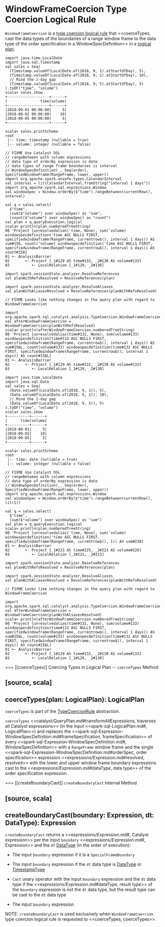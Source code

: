 # WindowFrameCoercion Type Coercion Logical Rule

`WindowFrameCoercion` is a [type coercion logical rule](../TypeCoercionRule.md) that <<coerceTypes, cast the data types of the boundaries of a range window frame to the data type of the order specification in a WindowSpecDefinition>> in a [logical plan](../logical-operators/LogicalPlan.md).

```text
import java.time.LocalDate
import java.sql.Timestamp
val sales = Seq(
  (Timestamp.valueOf(LocalDate.of(2018, 9, 1).atStartOfDay), 5),
  (Timestamp.valueOf(LocalDate.of(2018, 9, 2).atStartOfDay), 10),
  // Mind the 2-day gap
  (Timestamp.valueOf(LocalDate.of(2018, 9, 5).atStartOfDay), 5)
).toDF("time", "volume")
scala> sales.show
+-------------------+------+
|               time|volume|
+-------------------+------+
|2018-09-01 00:00:00|     5|
|2018-09-02 00:00:00|    10|
|2018-09-05 00:00:00|     5|
+-------------------+------+

scala> sales.printSchema
root
 |-- time: timestamp (nullable = true)
 |-- volume: integer (nullable = false)

// FIXME Use Catalyst DSL
// rangeBetween with column expressions
// data type of orderBy expression is date
// data types of range frame boundaries is interval
// WindowSpecDefinition(_, Seq(order), SpecifiedWindowFrame(RangeFrame, lower, upper))
import org.apache.spark.unsafe.types.CalendarInterval
val interval = lit(CalendarInterval.fromString("interval 1 days"))
import org.apache.spark.sql.expressions.Window
val windowSpec = Window.orderBy($"time").rangeBetween(currentRow(), interval)

val q = sales.select(
  $"time",
  (sum($"volume") over windowSpec) as "sum",
  (count($"volume") over windowSpec) as "count")
val plan = q.queryExecution.logical
scala> println(plan.numberedTreeString)
00 'Project [unresolvedalias('time, None), sum('volume) windowspecdefinition('time ASC NULLS FIRST, specifiedwindowframe(RangeFrame, currentrow$(), interval 1 days)) AS sum#156, count('volume) windowspecdefinition('time ASC NULLS FIRST, specifiedwindowframe(RangeFrame, currentrow$(), interval 1 days)) AS count#158]
01 +- AnalysisBarrier
02       +- Project [_1#129 AS time#132, _2#130 AS volume#133]
03          +- LocalRelation [_1#129, _2#130]

import spark.sessionState.analyzer.ResolveReferences
val planWithRefsResolved = ResolveReferences(plan)

import spark.sessionState.analyzer.ResolveAliases
val planWithAliasesResolved = ResolveReferences(planWithRefsResolved)

// FIXME Looks like nothing changes in the query plan with regard to WindowFrameCoercion

import org.apache.spark.sql.catalyst.analysis.TypeCoercion.WindowFrameCoercion
val afterWindowFrameCoercion = WindowFrameCoercion(planWithRefsResolved)
scala> println(afterWindowFrameCoercion.numberedTreeString)
00 'Project [unresolvedalias(time#132, None), sum(volume#133) windowspecdefinition(time#132 ASC NULLS FIRST, specifiedwindowframe(RangeFrame, currentrow$(), interval 1 days)) AS sum#156L, count(volume#133) windowspecdefinition(time#132 ASC NULLS FIRST, specifiedwindowframe(RangeFrame, currentrow$(), interval 1 days)) AS count#158L]
01 +- AnalysisBarrier
02       +- Project [_1#129 AS time#132, _2#130 AS volume#133]
03          +- LocalRelation [_1#129, _2#130]
```

```text
import java.time.LocalDate
import java.sql.Date
val sales = Seq(
  (Date.valueOf(LocalDate.of(2018, 9, 1)), 5),
  (Date.valueOf(LocalDate.of(2018, 9, 2)), 10),
  // Mind the 2-day gap
  (Date.valueOf(LocalDate.of(2018, 9, 5)), 5)
).toDF("time", "volume")
scala> sales.show
+----------+------+
|      time|volume|
+----------+------+
|2018-09-01|     5|
|2018-09-02|    10|
|2018-09-05|     5|
+----------+------+

scala> sales.printSchema
root
 |-- time: date (nullable = true)
 |-- volume: integer (nullable = false)

// FIXME Use Catalyst DSL
// rangeBetween with column expressions
// data type of orderBy expression is date
// WindowSpecDefinition(_, Seq(order), SpecifiedWindowFrame(RangeFrame, lower, upper))
import org.apache.spark.sql.expressions.Window
val windowSpec = Window.orderBy($"time").rangeBetween(currentRow(), lit(1))

val q = sales.select(
  $"time",
  (sum($"volume") over windowSpec) as "sum")
val plan = q.queryExecution.logical
scala> println(plan.numberedTreeString)
00 'Project [unresolvedalias('time, None), sum('volume) windowspecdefinition('time ASC NULLS FIRST, specifiedwindowframe(RangeFrame, currentrow$(), 1)) AS sum#238]
01 +- AnalysisBarrier
02       +- Project [_1#222 AS time#225, _2#223 AS volume#226]
03          +- LocalRelation [_1#222, _2#223]

import spark.sessionState.analyzer.ResolveReferences
val planWithRefsResolved = ResolveReferences(plan)

import spark.sessionState.analyzer.ResolveAliases
val planWithAliasesResolved = ResolveReferences(planWithRefsResolved)

// FIXME Looks like nothing changes in the query plan with regard to WindowFrameCoercion

import org.apache.spark.sql.catalyst.analysis.TypeCoercion.WindowFrameCoercion
val afterWindowFrameCoercion = WindowFrameCoercion(planWithAliasesResolved)
scala> println(afterWindowFrameCoercion.numberedTreeString)
00 'Project [unresolvedalias(time#132, None), sum(volume#133) windowspecdefinition(time#132 ASC NULLS FIRST, specifiedwindowframe(RangeFrame, currentrow$(), interval 1 days)) AS sum#156L, count(volume#133) windowspecdefinition(time#132 ASC NULLS FIRST, specifiedwindowframe(RangeFrame, currentrow$(), interval 1 days)) AS count#158L]
01 +- AnalysisBarrier
02       +- Project [_1#129 AS time#132, _2#130 AS volume#133]
03          +- LocalRelation [_1#129, _2#130]
```

=== [[coerceTypes]] Coercing Types in Logical Plan -- `coerceTypes` Method

[source, scala]
----
coerceTypes(plan: LogicalPlan): LogicalPlan
----

`coerceTypes` is part of the [TypeCoercionRule](../TypeCoercionRule.md#coerceTypes) abstraction.

`coerceTypes` <<catalyst/QueryPlan.md#transformAllExpressions, traverses all Catalyst expressions>> (in the input <<spark-sql-LogicalPlan.md#, LogicalPlan>>) and replaces the <<spark-sql-Expression-WindowSpecDefinition.md#frameSpecification, frameSpecification>> of every <<spark-sql-Expression-WindowSpecDefinition.md#, WindowSpecDefinition>> with a `RangeFrame` window frame and the single <<spark-sql-Expression-WindowSpecDefinition.md#orderSpec, order specification>> expression <<expressions/Expression.md#resolved, resolved>> with the lower and upper window frame boundary expressions cast to the <<expressions/Expression.md#dataType, data type>> of the order specification expression.

=== [[createBoundaryCast]] `createBoundaryCast` Internal Method

[source, scala]
----
createBoundaryCast(boundary: Expression, dt: DataType): Expression
----

`createBoundaryCast` returns a <<expressions/Expression.md#, Catalyst expression>> per the input `boundary` <<expressions/Expression.md#, Expression>> and the `dt` [DataType](../DataType.md) (in the order of execution):

* The input `boundary` expression if it is a `SpecialFrameBoundary`

* The input `boundary` expression if the `dt` data type is [DateType](../DataType.md#DateType) or [TimestampType](../DataType.md#TimestampType)

* `Cast` unary operator with the input `boundary` expression and the `dt` data type if the <<expressions/Expression.md#dataType, result type>> of the `boundary` expression is not the `dt` data type, but the result type can be cast to the `dt` data type

* The input `boundary` expression

NOTE: `createBoundaryCast` is used exclusively when `WindowFrameCoercion` type coercion logical rule is requested to <<coerceTypes, coerceTypes>>.
